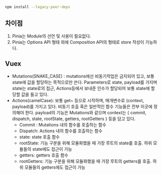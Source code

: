 ```bash
npm install --legacy-peer-deps
```

## 차이점
1. Pinia는 Module의 선언 및 사용이 필요없다.
2. Pinia는 Options API 형태 외에 Composition API의 형태로 store 작성이 가능하다.



## Vuex

- Mutations(SNAKE_CASE) : mutations에선 비동기작업은 금지되어 있고, 보통 state에 값을 할당하는 목적으로만 쓴다. Parameters로 state, payload를 가지며 state는 state로의 접근, Actions등에서 보내준 인수가 할당되어 보통 state에 할당할 값을 들고 있다.
- Actions(camelCase): 보통 get~ 등으로 시작하며, 매개변수로 (context, payload)를 가지고 있다. 비동기 호출 혹은 일반적인 함수 기능들은 전부 이곳에 정의해야 한다. payload의 기능은 Mutations와 같으며 context는 { commit, dispatch, state, rootState, getters, rootGetters } 등을 담고 있다.
  - Commit : Mutations 내의 함수를 호출하는 함수
  - Dispatch: Actions 내의 함수를 호출하는 함수
  - state: state 호출 함수
  - rootState: 기능 구분을 위해 모듈화했을 때 가장 루트의 state를 호출. 하위 모듈들의 state에도 접근이 가능
  - getters: getters 호출 함수
  - rootGetters:  기능 구분을 위해 모듈화했을 때 가장 루트의 getters를 호출. 하위 모듈들의 getters에도 접근이 가능